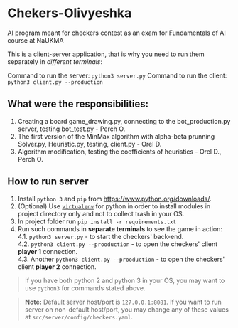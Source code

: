 # Chekers-Olivyeshka
AI program meant for checkers contest as an exam for Fundamentals of AI course at NaUKMA

This is a client-server application, that is why you need to run them separately in *different terminals*:

Command to run the server: ```python3 server.py```
Command to run the client: ```python3 client.py --production```<br/>

## What were the responsibilities:
1. Creating a board game_drawing.py, connecting to the bot_production.py server, testing bot_test.py - Perch O.
2. The first version of the MinMax algorithm with alpha-beta prunning Solver.py, Heuristic.py, testing, client.py - Orel D.
3. Algorithm modification, testing the coefficients of heuristics - Orel D., Perch O.

## How to run server
1. Install `python 3` and `pip` from https://www.python.org/downloads/.
2. (Optional) Use [`virtualenv`](https://packaging.python.org/guides/installing-using-pip-and-virtual-environments/) for python in order to install modules in project directory only and not to collect trash in your OS.
3. In project folder run `pip install -r requirements.txt`
4. Run such commands in **separate terminals** to see the game in action:<br/>
    4.1. ```python3 server.py``` - to start the checkers' back-end.<br/>
    4.2. ```python3 client.py --prooduction``` - to open the checkers' client **player 1** connection.<br/>
    4.3. Another ```python3 client.py --prooduction``` - to open the checkers' client **player 2** connection.<br/>
> If you have both python 2 and python 3 in your OS, you may want to use `python3` for commands stated above.

> **Note:** Default server host/port is `127.0.0.1:8081`. If you want to run server on non-default host/port, you may change any of these values at `src/server/config/checkers.yaml`. 
